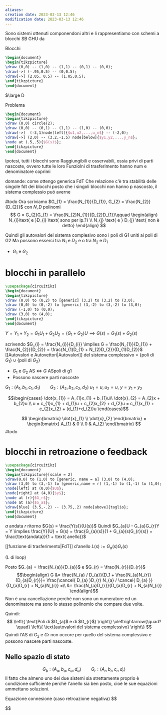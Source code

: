 ```yaml
---
aliases: 
creation date: 2023-03-13 12:46
modification date: 2023-03-13 12:46
---
```


Sono sistemi ottenuti componendoni altri e li rappresentiamo con schemi a blocchi SB GHU da

Blocchi
```tikz
\begin{document}
\begin{tikzpicture}
\draw (0,0) -- (1,0) -- (1,1) -- (0,1) -- (0,0); 
\draw[->] (-.95,0.5) -- (0,0.5);
\draw[->] (2.05, 0.5) -- (1.05,0.5);
\end{tikzpicture}
\end{document}
```

$\large D


Problema

```tikz
\begin{document}
\begin{tikzpicture}
\draw (0,0) circle(2);
\draw (0,0) -- (0,1) -- (1,1) -- (1,0) -- (0,0);
\draw[->]  (-3,1)node[left]{$u1,u2,...,u_n$} -- (-2,0);
\draw[->] (2,0) -- (3.2,-1.5) node[below]{$y1,y2,...,y_n$};
\node at (.5,.5){$G(s)$};
\end{tikzpicture}
\end{document}
```

Ipotesi,  tutti i blocchi sono Raggiungibili e osservabili, ossia privi di parti nascoste, ovvero tutte le loro Funziolni di trasferimento hanno num e denominatore coprimi

domande:
come ottengo generica FdT
Che relazione c'è tra stabilità delle singole fdt dei blocchi
posto che i singoli blocchi non hanno p nascosto, il sistema complessio puó averne



#todo
Ora scriviamo $G_{1} = \frac{N_{1}}{D_{1}}, G_{2} = \frac{N_{2}}{D_{2}}$ con $N,D$ polinomi
$$
G = G_{2}G_{1} = \frac{N_{2}N_{1}}{D_{2}D_{1}}\qquad \begin{align}
N_{i}\text{ e }D_{i} \text{ sono per ip.?} \\
N_{j} \text{ e } D_{j} \text{ non è detto}
\end{align} 
$$

Quindi gli autovalori del sistema complesivo sono i poli di G1 uniti ai poli di G2
Ma possono esserci tra $N_{1}$ e $D_{2}$
 e o tra $N_{2}$ e $D_{1}$
 - $G_{1}$ e $G_{2}$

# blocchi in parallelo
```tikz
\usepackage{circuitikz}
\begin{document}
\begin{tikzpicture}
\draw (0,0) to (0,2) to [generic] (3,2) to (3,2) to (3,0);
\draw (0,0) to (0,-2) to [generic] (3,-2) to (3,-2) to (3,0);
\draw (-1,0) to (0,0);
\draw (3,0) to (4,0);
\end{tikzpicture}
\end{document}
```
$Y = Y_{1} + Y_{2} = G_{1}U_{1} + G_{2}U_{2} = (G_{1} + G_{2})U \implies G(s) = G_{1}(s) + G_{2}(s)$

scrivendo $G_{i} = \frac{N_{i}}{D_{i}} \implies G = \frac{N_{1}}{D_{1}} + \frac{N_{2}}{D_{2}} = \frac{N_{1}D_{1} + N_{2}D_{2}}{D_{1}D_{2}}$
[[Autovalori e Autovettori|Autovalori]] del sistema complessivo = $\left\{ \text{poli di }G_{1} \right\} \cup \left\{ \text{poli di }G_{2} \right\}$
- $G_{1}$ e $G_{2}$ AS $\iff$ $G$ ASpoli di g1 
- Possono nascere parti nascoste


$G_{1} : (A_{1},b_{1},c_{1},d_{1})\qquad G_{2} : (A_{2},b_{2},c_{2},d_{2})$
$u_{1} = u, u_{2} = u$,
$y = y_{1} + y_{2}$

$$\begin{cases}
\dot{x_{1}} = A_{1}x_{1} + b_{1}u\\
\dot{x}_{2} = A_{2}x + b_{2}u \\
u = c_{1}x_{1} + d_{1}u + c_{2}x_{2} + d_{2}u = c_{1}x_{1} + c_{2}x_{2} + (d_{1}+d_{2})u
\end{cases}$$

$$
\begin{bmatrix}
\dot{x}_{1} \\
\dot{x}_{2}
\end{bmatrix} = \begin{bmatrix}
A_{1} & 0 \\
0 & A_{2}
\end{bmatrix}
$$
#todo
# blocchi in retroazione o feedback
```tikz
\usepackage{circuitikz}
\begin{document}
\begin{tikzpicture}[scale = 2]
\draw(0,0) to (1,0) to [generic, name = a] (3,0) to (4,0);
\draw (3,0) to (3,-1) to [generic,name = r] (1,-1) to (1,-1) to (1,0);
\node[left] at (0,0){$U$};
\node[right] at (4,0){$y$};
\node at (r){$G_r$};
\node at (a){$G_a$};
\draw[blue] (3.5,-.2) -- (3.75,.2) node[above]{taglio};
\end{tikzpicture}
\end{document}
```

$a$ andata
$r$ ritorno
$G(s) = \frac{Y(s)}{U(s)}$
Quindi $G_{a}U - G_{a}G_{r}Y = Y \implies \frac{Y}{U} = G(s) = \frac{G_{a}(s)}{1 + G_{a}(s)G_{r}(s)} = \frac{\text{andata}}{1 + \text{ anello}}$

[[funzione di trasferimento|FdT]] d'anello $L(s) := G_{a}(s)G_{r}(s)$

(L di loop)

Posto $G_{a} = \frac{N_{a}}{D_{a}}$ e $G_{r} = \frac{N_{r}}{D_{r}}$
$$\begin{align}
G &= \frac{N_{a} / D_{a}}{D_1 + \frac{N_{a}N_{r}}{D_{a}D_{r}}}= \frac{\cancel{ D_{a} }D_{r} N_{a} / \cancel{ D_{a} }}{D_{a}D_{r} + N_{a}N_{r}} =\\
&= \frac{N_{a}D_{r}}{D_{a}D_{r} + N_{a}N_{r}}
\end{align}$$
Non è una cancellazione perchè non sono un numeratore ed un denominatore ma sono lo stesso polinomio che compare due volte.

Quindi:
$$
\left\{ \text{Poli di $G_{a}$ e di $G_{r}$} \right\} \xleftrightarrow{\quad?\quad}  \left\{ \text{autovalori del sistema complessivo} \right\}  
$$
Quindi l'AS di $G_{2}$ e $Gr$ non occore per quello del sistema complessivo e possono nascere parti nascoste.


## Nello spazio di stato
$$G_{b} : (A_{a},b_{a},c_{a},d_{a})\qquad G_{r} : (A_{r},b_{r},c_{r},d_{r})$$
Il fatto che almeno uno dei due sistemi sia strettamente proprio è condizione sufficiente perchè l'anello sia ben posto, cioè le sue equazioni ammettano soluzioni.

Equazione connesione (caso retroazione negativa)
$$

$$